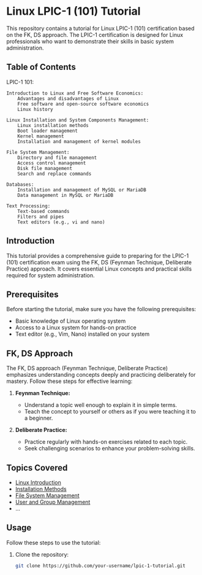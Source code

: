# Linux LPIC-1 (101) Tutorial

This repository contains a tutorial for Linux LPIC-1 (101) certification based on the FK, DS approach. The LPIC-1 certification is designed for Linux professionals who want to demonstrate their skills in basic system administration.

## Table of Contents

LPIC-1 101:

    Introduction to Linux and Free Software Economics:
        Advantages and disadvantages of Linux
        Free software and open-source software economics
        Linux history

    Linux Installation and System Components Management:
        Linux installation methods
        Boot loader management
        Kernel management
        Installation and management of kernel modules

    File System Management:
        Directory and file management
        Access control management
        Disk file management
        Search and replace commands

    Databases:
        Installation and management of MySQL or MariaDB
        Data management in MySQL or MariaDB

    Text Processing:
        Text-based commands
        Filters and pipes
        Text editors (e.g., vi and nano)
        

## Introduction

This tutorial provides a comprehensive guide to preparing for the LPIC-1 (101) certification exam using the FK, DS (Feynman Technique, Deliberate Practice) approach. It covers essential Linux concepts and practical skills required for system administration.

## Prerequisites

Before starting the tutorial, make sure you have the following prerequisites:

- Basic knowledge of Linux operating system
- Access to a Linux system for hands-on practice
- Text editor (e.g., Vim, Nano) installed on your system

## FK, DS Approach

The FK, DS approach (Feynman Technique, Deliberate Practice) emphasizes understanding concepts deeply and practicing deliberately for mastery. Follow these steps for effective learning:

1. **Feynman Technique:**
   - Understand a topic well enough to explain it in simple terms.
   - Teach the concept to yourself or others as if you were teaching it to a beginner.

2. **Deliberate Practice:**
   - Practice regularly with hands-on exercises related to each topic.
   - Seek challenging scenarios to enhance your problem-solving skills.

## Topics Covered

- [Linux Introduction](docs/linux-introduction.md)
- [Installation Methods](docs/installation-methods.md)
- [File System Management](docs/file-system-management.md)
- [User and Group Management](docs/user-group-management.md)
- ...

## Usage

Follow these steps to use the tutorial:

1. Clone the repository:

   ```bash
   git clone https://github.com/your-username/lpic-1-tutorial.git
